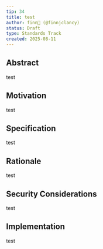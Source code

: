 ```yaml
---
tip: 34
title: test
author: finn🥛 (@finnjclancy)
status: Draft
type: Standards Track
created: 2025-08-11
---
```


## Abstract

test

## Motivation

test

## Specification

test

## Rationale

test

## Security Considerations

test

## Implementation

test